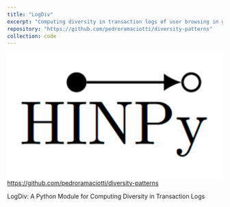 ```yaml
---
title: "LogDiv"
excerpt: "Computing diversity in transaction logs of user browsing in graphs<br><img src='codes/logdiv.png'>"
repository: "https://github.com/pedroramaciotti/diversity-patterns"
collection: code
---
```


<img src='codes/hinpy.png'>
<a href="https://github.com/pedroramaciotti/diversity-patterns">https://github.com/pedroramaciotti/diversity-patterns</a>

LogDiv: A Python Module for Computing Diversity in Transaction Logs